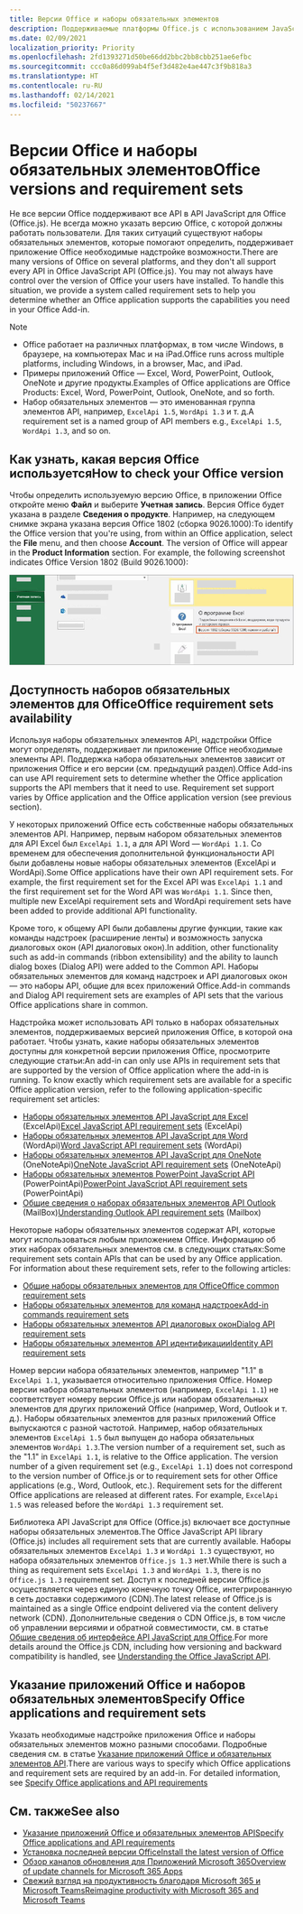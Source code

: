 ```yaml
---
title: Версии Office и наборы обязательных элементов
description: Поддерживаемые платформы Office.js с использованием JavaScript API
ms.date: 02/09/2021
localization_priority: Priority
ms.openlocfilehash: 2fd1393271d50be66dd2bbc2bb8cbb251ae6efbc
ms.sourcegitcommit: ccc0a86d099ab4f5ef3d482e4ae447c3f9b818a3
ms.translationtype: HT
ms.contentlocale: ru-RU
ms.lasthandoff: 02/14/2021
ms.locfileid: "50237667"
---
```

# <a name="office-versions-and-requirement-sets"></a><span data-ttu-id="4cd4a-103">Версии Office и наборы обязательных элементов</span><span class="sxs-lookup"><span data-stu-id="4cd4a-103">Office versions and requirement sets</span></span>

<span data-ttu-id="4cd4a-p101">Не все версии Office поддерживают все API в API JavaScript для Office (Office.js). Не всегда можно указать версию Office, с которой должны работать пользователи. Для таких ситуаций существуют наборы обязательных элементов, которые помогают определить, поддерживает приложение Office необходимые надстройке возможности.</span><span class="sxs-lookup"><span data-stu-id="4cd4a-p101">There are many versions of Office on several platforms, and they don't all support every API in Office JavaScript API (Office.js). You may not always have control over the version of Office your users have installed.  To handle this situation, we provide a system called requirement sets to help you determine whether an Office application supports the capabilities you need in your Office Add-in.</span></span> 

> [!NOTE]
> - <span data-ttu-id="4cd4a-107">Office работает на различных платформах, в том числе Windows, в браузере, на компьютерах Mac и на iPad.</span><span class="sxs-lookup"><span data-stu-id="4cd4a-107">Office runs across multiple platforms, including Windows, in a browser, Mac, and iPad.</span></span>
> - <span data-ttu-id="4cd4a-108">Примеры приложений Office — Excel, Word, PowerPoint, Outlook, OneNote и другие продукты.</span><span class="sxs-lookup"><span data-stu-id="4cd4a-108">Examples of Office applications are Office Products: Excel, Word, PowerPoint, Outlook, OneNote, and so forth.</span></span>  
> - <span data-ttu-id="4cd4a-109">Набор обязательных элементов — это именованная группа элементов API, например, `ExcelApi 1.5`, `WordApi 1.3` и т. д.</span><span class="sxs-lookup"><span data-stu-id="4cd4a-109">A requirement set is a named group of API members e.g., `ExcelApi 1.5`, `WordApi 1.3`, and so on.</span></span>  

## <a name="how-to-check-your-office-version"></a><span data-ttu-id="4cd4a-110">Как узнать, какая версия Office используется</span><span class="sxs-lookup"><span data-stu-id="4cd4a-110">How to check your Office version</span></span>

<span data-ttu-id="4cd4a-p102">Чтобы определить используемую версию Office, в приложении Office откройте меню **Файл** и выберите **Учетная запись**. Версия Office будет указана в разделе **Сведения о продукте**. Например, на следующем снимке экрана указана версия Office 1802 (сборка 9026.1000):</span><span class="sxs-lookup"><span data-stu-id="4cd4a-p102">To identify the Office version that you're using, from within an Office application, select the **File** menu, and then choose **Account**. The version of Office will appear in the **Product Information** section. For example, the following screenshot indicates Office Version 1802 (Build 9026.1000):</span></span>

![Проверка версии Office](../images/office-version.png)

## <a name="office-requirement-sets-availability"></a><span data-ttu-id="4cd4a-115">Доступность наборов обязательных элементов для Office</span><span class="sxs-lookup"><span data-stu-id="4cd4a-115">Office requirement sets availability</span></span>

<span data-ttu-id="4cd4a-p103">Используя наборы обязательных элементов API, надстройки Office могут определять, поддерживает ли приложение Office необходимые элементы API. Поддержка набора обязательных элементов зависит от приложения Office и его версии (см. предыдущий раздел).</span><span class="sxs-lookup"><span data-stu-id="4cd4a-p103">Office Add-ins can use API requirement sets to determine whether the Office application supports the API members that it need to use. Requirement set support varies by Office application and the Office application version (see previous section).</span></span>

<span data-ttu-id="4cd4a-p104">У некоторых приложений Office есть собственные наборы обязательных элементов API. Например, первым набором обязательных элементов для API Excel был `ExcelApi 1.1`, а для API Word — `WordApi 1.1`. Со временем для обеспечения дополнительной функциональности API были добавлены новые наборы обязательных элементов (ExcelApi и WordApi).</span><span class="sxs-lookup"><span data-stu-id="4cd4a-p104">Some Office applications have their own API requirement sets. For example, the first requirement set for the Excel API was `ExcelApi 1.1` and the first requirement set for the Word API was `WordApi 1.1`. Since then, multiple new ExcelApi requirement sets and WordApi requirement sets have been added to provide additional API functionality.</span></span>

<span data-ttu-id="4cd4a-121">Кроме того, к общему API были добавлены другие функции, такие как команды надстроек (расширение ленты) и возможность запуска диалоговых окон (API диалоговых окон).</span><span class="sxs-lookup"><span data-stu-id="4cd4a-121">In addition, other functionality such as add-in commands (ribbon extensibility) and the ability to launch dialog boxes (Dialog API) were added to the Common API.</span></span> <span data-ttu-id="4cd4a-122">Наборы обязательных элементов для команд надстроек и API диалоговых окон — это наборы API, общие для всех приложений Office.</span><span class="sxs-lookup"><span data-stu-id="4cd4a-122">Add-in commands and Dialog API requirement sets are examples of API sets that the various Office applications share in common.</span></span>

<span data-ttu-id="4cd4a-p106">Надстройка может использовать API только в наборах обязательных элементов, поддерживаемых версией приложения Office, в которой она работает. Чтобы узнать, какие наборы обязательных элементов доступны для конкретной версии приложения Office, просмотрите следующие статьи:</span><span class="sxs-lookup"><span data-stu-id="4cd4a-p106">An add-in can only use APIs in requirement sets that are supported by the version of Office application where the add-in is running. To know exactly which requirement sets are available for a specific Office application version, refer to the following application-specific requirement set articles:</span></span>

- <span data-ttu-id="4cd4a-125">[Наборы обязательных элементов API JavaScript для Excel](../reference/requirement-sets/excel-api-requirement-sets.md) (ExcelApi)</span><span class="sxs-lookup"><span data-stu-id="4cd4a-125">[Excel JavaScript API requirement sets](../reference/requirement-sets/excel-api-requirement-sets.md) (ExcelApi)</span></span>
- <span data-ttu-id="4cd4a-126">[Наборы обязательных элементов API JavaScript для Word](../reference/requirement-sets/word-api-requirement-sets.md) (WordApi)</span><span class="sxs-lookup"><span data-stu-id="4cd4a-126">[Word JavaScript API requirement sets](../reference/requirement-sets/word-api-requirement-sets.md) (WordApi)</span></span>
- <span data-ttu-id="4cd4a-127">[Наборы обязательных элементов API JavaScript для OneNote](../reference/requirement-sets/onenote-api-requirement-sets.md) (OneNoteApi)</span><span class="sxs-lookup"><span data-stu-id="4cd4a-127">[OneNote JavaScript API requirement sets](../reference/requirement-sets/onenote-api-requirement-sets.md) (OneNoteApi)</span></span>
- <span data-ttu-id="4cd4a-128">[Наборы обязательных элементов PowerPoint JavaScript API](../reference/requirement-sets/powerpoint-api-requirement-sets.md) (PowerPointApi)</span><span class="sxs-lookup"><span data-stu-id="4cd4a-128">[PowerPoint JavaScript API requirement sets](../reference/requirement-sets/powerpoint-api-requirement-sets.md) (PowerPointApi)</span></span>
- <span data-ttu-id="4cd4a-129">[Общие сведения о наборах обязательных элементов API Outlook](../reference/requirement-sets/outlook-api-requirement-sets.md) (MailBox)</span><span class="sxs-lookup"><span data-stu-id="4cd4a-129">[Understanding Outlook API requirement sets](../reference/requirement-sets/outlook-api-requirement-sets.md) (Mailbox)</span></span>

<span data-ttu-id="4cd4a-p107">Некоторые наборы обязательных элементов содержат API, которые могут использоваться любым приложением Office. Информацию об этих наборах обязательных элементов см. в следующих статьях:</span><span class="sxs-lookup"><span data-stu-id="4cd4a-p107">Some requirement sets contain APIs that can be used by any Office application. For information about these requirement sets, refer to the following articles:</span></span>

- [<span data-ttu-id="4cd4a-132">Общие наборы обязательных элементов для Office</span><span class="sxs-lookup"><span data-stu-id="4cd4a-132">Office common requirement sets</span></span>](../reference/requirement-sets/office-add-in-requirement-sets.md)
- [<span data-ttu-id="4cd4a-133">Наборы обязательных элементов для команд надстроек</span><span class="sxs-lookup"><span data-stu-id="4cd4a-133">Add-in commands requirement sets</span></span>](../reference/requirement-sets/add-in-commands-requirement-sets.md)
- [<span data-ttu-id="4cd4a-134">Наборы обязательных элементов API диалоговых окон</span><span class="sxs-lookup"><span data-stu-id="4cd4a-134">Dialog API requirement sets</span></span>](../reference/requirement-sets/dialog-api-requirement-sets.md)
- [<span data-ttu-id="4cd4a-135">Наборы обязательных элементов API идентификации</span><span class="sxs-lookup"><span data-stu-id="4cd4a-135">Identity API requirement sets</span></span>](../reference/requirement-sets/identity-api-requirement-sets.md)

<span data-ttu-id="4cd4a-p108">Номер версии набора обязательных элементов, например "1.1" в `ExcelApi 1.1`, указывается относительно приложения Office. Номер версии набора обязательных элементов (например, `ExcelApi 1.1`) не соответствует номеру версии Office.js или наборам обязательных элементов для других приложений Office (например, Word, Outlook и т. д.). Наборы обязательных элементов для разных приложений Office выпускаются с разной частотой. Например, набор обязательных элементов `ExcelApi 1.5` был выпущен до набора обязательных элементов `WordApi 1.3`.</span><span class="sxs-lookup"><span data-stu-id="4cd4a-p108">The version number of a requirement set, such as the "1.1" in `ExcelApi 1.1`, is relative to the Office application. The version number of a given requirement set (e.g., `ExcelApi 1.1`) does not correspond to the version number of Office.js or to requirement sets for other Office applications (e.g., Word, Outlook, etc.).  Requirement sets for the different Office applications are released at different rates. For example, `ExcelApi 1.5` was released before the `WordApi 1.3` requirement set.</span></span>


<span data-ttu-id="4cd4a-140">Библиотека API JavaScript для Office (Office.js) включает все доступные наборы обязательных элементов.</span><span class="sxs-lookup"><span data-stu-id="4cd4a-140">The Office JavaScript API library (Office.js) includes all requirement sets that are currently available.</span></span> <span data-ttu-id="4cd4a-141">Наборы обязательных элементов `ExcelApi 1.3` и `WordApi 1.3` существуют, но набора обязательных элементов `Office.js 1.3` нет.</span><span class="sxs-lookup"><span data-stu-id="4cd4a-141">While there is such a thing as requirement sets `ExcelApi 1.3` and `WordApi 1.3`, there is no `Office.js 1.3` requirement set.</span></span> <span data-ttu-id="4cd4a-142">Доступ к последней версии Office.js осуществляется через единую конечную точку Office, интегрированную в сеть доставки содержимого (CDN).</span><span class="sxs-lookup"><span data-stu-id="4cd4a-142">The latest release of Office.js is maintained as a single Office endpoint delivered via the content delivery network (CDN).</span></span> <span data-ttu-id="4cd4a-143">Дополнительные сведения о CDN Office.js, в том числе об управлении версиями и обратной совместимости, см. в статье [Общие сведения об интерфейсе API JavaScript для Office](../develop/understanding-the-javascript-api-for-office.md).</span><span class="sxs-lookup"><span data-stu-id="4cd4a-143">For more details around the Office.js CDN, including how versioning and backward compatibility is handled, see [Understanding the Office JavaScript API](../develop/understanding-the-javascript-api-for-office.md).</span></span>

## <a name="specify-office-applications-and-requirement-sets"></a><span data-ttu-id="4cd4a-144">Указание приложений Office и наборов обязательных элементов</span><span class="sxs-lookup"><span data-stu-id="4cd4a-144">Specify Office applications and requirement sets</span></span>

<span data-ttu-id="4cd4a-p110">Указать необходимые надстройке приложения Office и наборы обязательных элементов можно разными способами. Подробные сведения см. в статье [Указание приложений Office и обязательных элементов API](../develop/specify-office-hosts-and-api-requirements.md).</span><span class="sxs-lookup"><span data-stu-id="4cd4a-p110">There are various ways to specify which Office applications and requirement sets are required by an add-in.  For detailed information, see [Specify Office applications and API requirements](../develop/specify-office-hosts-and-api-requirements.md)</span></span>

## <a name="see-also"></a><span data-ttu-id="4cd4a-147">См. также</span><span class="sxs-lookup"><span data-stu-id="4cd4a-147">See also</span></span>

- [<span data-ttu-id="4cd4a-148">Указание приложений Office и обязательных элементов API</span><span class="sxs-lookup"><span data-stu-id="4cd4a-148">Specify Office applications and API requirements</span></span>](../develop/specify-office-hosts-and-api-requirements.md)
- [<span data-ttu-id="4cd4a-149">Установка последней версии Office</span><span class="sxs-lookup"><span data-stu-id="4cd4a-149">Install the latest version of Office</span></span>](../develop/install-latest-office-version.md)
- [<span data-ttu-id="4cd4a-150">Обзор каналов обновления для Приложений Microsoft 365</span><span class="sxs-lookup"><span data-stu-id="4cd4a-150">Overview of update channels for Microsoft 365 Apps</span></span>](/deployoffice/overview-of-update-channels-for-office-365-proplus)
- [<span data-ttu-id="4cd4a-151">Свежий взгляд на продуктивность благодаря Microsoft 365 и Microsoft Teams</span><span class="sxs-lookup"><span data-stu-id="4cd4a-151">Reimagine productivity with Microsoft 365 and Microsoft Teams</span></span>](https://products.office.com/compare-all-microsoft-office-products?tab=2)
